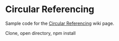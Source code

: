# Circular Referencing

Sample code for the [Circular Referencing](https://github.com/nFocusTesting/Documentation/wiki/Circular-Referencing-and-Navigation-in-Playwright-JS) wiki page.

Clone, open directory, npm install
